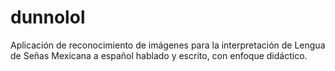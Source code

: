 # dunnolol
Aplicación de reconocimiento de imágenes para la
interpretación de Lengua de Señas Mexicana
a español hablado y escrito, con enfoque didáctico.

